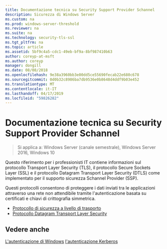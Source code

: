 ```yaml
---
title: Documentazione tecnica su Security Support Provider Schannel
description: Sicurezza di Windows Server
ms.custom: na
ms.prod: windows-server-threshold
ms.reviewer: na
ms.suite: na
ms.technology: security-tls-ssl
ms.tgt_pltfrm: na
ms.topic: article
ms.assetid: 5bf9c4a5-cdc1-49eb-bf9a-8bf987410b63
author: coreyp-at-msft
ms.author: coreyp
manager: dongill
ms.date: 08/08/2018
ms.openlocfilehash: 9e38a3960bb3e00dd5ce55690fecab22e680c678
ms.sourcegitcommit: 0d0b32c8986ba7db9536e0b8648d4ddf9b03e452
ms.translationtype: MT
ms.contentlocale: it-IT
ms.lasthandoff: 04/17/2019
ms.locfileid: "59826282"
---
```

# <a name="schannel-security-support-provider-technical-reference"></a>Documentazione tecnica su Security Support Provider Schannel

>Si applica a: Windows Server (canale semestrale), Windows Server 2016, Windows 10

Questo riferimento per i professionisti IT contiene informazioni sul protocollo Transport Layer Security (TLS), il protocollo Secure Sockets Layer (SSL) e il protocollo Datagram Transport Layer Security (DTLS) come implementato per il supporto sicurezza Schannel Provider (SSP).

Questi protocolli consentono di proteggere i dati inviati tra le applicazioni attraverso una rete non attendibile tramite l'autenticazione basata su certificati e chiavi di crittografia simmetrica.

- [Protocollo di sicurezza a livello di trasporto](transport-layer-security-protocol.md)
- [Protocollo Datagram Transport Layer Security](datagram-transport-layer-security-protocol.md)

## <a name="see-also"></a>Vedere anche
[L'autenticazione di Windows](../windows-authentication/windows-authentication-overview.md)
[l'autenticazione Kerberos](../kerberos/kerberos-authentication-overview.md)


